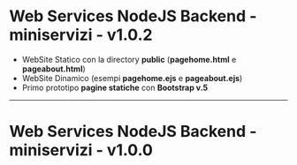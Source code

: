 # Web Services NodeJS Backend - miniservizi - v1.0.2
- WebSite Statico con la directory __public__ (__pagehome.html__ e __pageabout.html__)
- WebSite Dinamico (esempi __pagehome.ejs__ e __pageabout.ejs__)
- Primo prototipo __pagine statiche__ con __Bootstrap v.5__
---
# Web Services NodeJS Backend - miniservizi - v1.0.0
